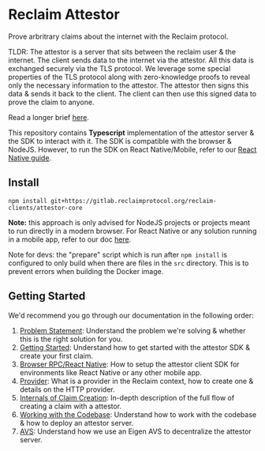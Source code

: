 # Reclaim Attestor

Prove arbritrary claims about the internet with the Reclaim protocol.

TLDR: The attestor is a server that sits between the reclaim user & the internet. The client sends data to the internet via the attestor. All this data is exchanged securely via the TLS protocol.
We leverage some special properties of the TLS protocol along with zero-knowledge proofs to reveal only the necessary information to the attestor.
The attestor then signs this data & sends it back to the client. The client can then use this signed data to prove the claim to anyone.

Read a longer brief [here](docs/problem-statement.md).

This repository contains **Typescript** implementation of the attestor server & the SDK to interact with it. The SDK is compatible with the browser & NodeJS. However, to run the SDK on React Native/Mobile, refer to our [React Native guide](docs/browser-rpc.md).

## Install

`npm install git+https://gitlab.reclaimprotocol.org/reclaim-clients/attestor-core`

**Note:** this approach is only advised for NodeJS projects or projects meant to run directly in a modern browser. For React Native or any solution running in a mobile app, refer to our doc [here](docs/browser-rpc.md).

Note for devs: the "prepare" script which is run after `npm install` is configured to only build when there are files in the `src` directory. This is to prevent errors when building the Docker image.

## Getting Started

We'd recommend you go through our documentation in the following order:
1. [Problem Statement](docs/problem-statement.md): Understand the problem we're solving & whether this is the right solution for you.
2. [Getting Started](docs/getting-started.md): Understand how to get started with the attestor SDK & create your first claim.
3. [Browser RPC/React Native](docs/browser-rpc.md): How to setup the attestor client SDK for environments like React Native or any other mobile app.
4. [Provider](docs/provider.md): What is a provider in the Reclaim context, how to create one & details on the HTTP provider.
5. [Internals of Claim Creation](docs/claim-creation.md): In-depth description of the full flow of creating a claim with a attestor.
6. [Working with the Codebase](docs/project.md): Understand how to work with the codebase & how to deploy an attestor server.
6. [AVS](docs/avs.md): Understand how we use an Eigen AVS to decentralize the attestor server.